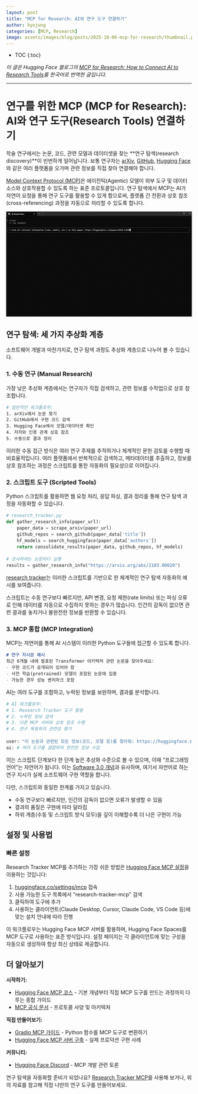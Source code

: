 ```yaml
---
layout: post
title: "MCP for Research: AI와 연구 도구 연결하기"
author: hyojung
categories: [MCP, Research]
image: assets/images/blog/posts/2025-10-06-mcp-for-research/thumbnail.png
---
```

* TOC
{:toc}
<!--toc-->

_이 글은 Hugging Face 블로그의 [MCP for Research: How to Connect AI to Research Tools](https://huggingface.co/blog/mcp-for-research)를 한국어로 번역한 글입니다._

---


# 연구를 위한 MCP (MCP for Research): AI와 연구 도구(Research Tools) 연결하기

학술 연구에서는 논문, 코드, 관련 모델과 데이터셋을 찾는 **연구 탐색(research discovery)**이 빈번하게 일어납니다. 보통 연구자는 [arXiv](https://arxiv.org/), [GitHub](https://github.com/), [Hugging Face](https://huggingface.co/)와 같은 여러 플랫폼을 오가며 관련 정보를 직접 찾아 연결해야 합니다.

[Model Context Protocol (MCP)](https://huggingface.co/learn/mcp-course/unit0/introduction)은 에이전틱(Agentic) 모델이 외부 도구 및 데이터 소스와 상호작용할 수 있도록 하는 표준 프로토콜입니다. 연구 탐색에서 MCP는 AI가 자연어 요청을 통해 연구 도구를 활용할 수 있게 함으로써, 플랫폼 간 전환과 상호 참조(cross-referencing) 과정을 자동으로 처리할 수 있도록 합니다.

![Research Tracker MCP in action](./assets/images/blog/posts/2025-10-06-mcp-for-research/demo.gif)

## 연구 탐색: 세 가지 추상화 계층

소프트웨어 개발과 마찬가지로, 연구 탐색 과정도 추상화 계층으로 나누어 볼 수 있습니다.

### 1. 수동 연구 (Manual Research)

가장 낮은 추상화 계층에서는 연구자가 직접 검색하고, 관련 정보를 수작업으로 상호 참조합니다.

```bash
# 일반적인 워크플로우:
1. arXiv에서 논문 찾기
2. GitHub에서 구현 코드 검색
3. Hugging Face에서 모델/데이터셋 확인
4. 저자와 인용 관계 상호 참조
5. 수동으로 결과 정리
```

이러한 수동 접근 방식은 여러 연구 주제를 추적하거나 체계적인 문헌 검토를 수행할 때 비효율적입니다. 여러 플랫폼에서 반복적으로 검색하고, 메타데이터를 추출하고, 정보를 상호 참조하는 과정은 스크립트를 통한 자동화의 필요성으로 이어집니다.

### 2. 스크립트 도구 (Scripted Tools)

Python 스크립트를 활용하면 웹 요청 처리, 응답 파싱, 결과 정리를 통해 연구 탐색 과정을 자동화할 수 있습니다.

```python
# research_tracker.py
def gather_research_info(paper_url):
    paper_data = scrape_arxiv(paper_url)
    github_repos = search_github(paper_data['title'])
    hf_models = search_huggingface(paper_data['authors'])
    return consolidate_results(paper_data, github_repos, hf_models)

# 조사하려는 논문마다 실행
results = gather_research_info("https://arxiv.org/abs/2103.00020")
```

[research tracker](https://huggingface.co/spaces/dylanebert/research-tracker)는 이러한 스크립트를 기반으로 한 체계적인 연구 탐색 자동화의 예시를 보여줍니다.

스크립트는 수동 연구보다 빠르지만, API 변경, 요청 제한(rate limits) 또는 파싱 오류로 인해 데이터를 자동으로 수집하지 못하는 경우가 많습니다. 인간의 감독이 없으면 관련 결과를 놓치거나 불완전한 정보를 반환할 수 있습니다.

### 3. MCP 통합 (MCP Integration)

MCP는 자연어를 통해 AI 시스템이 이러한 Python 도구들에 접근할 수 있도록 합니다.

```markdown
# 연구 지시문 예시
최근 6개월 내에 발표된 Transformer 아키텍처 관련 논문을 찾아주세요:
- 구현 코드가 공개되어 있어야 함
- 사전 학습(pretrained) 모델이 포함된 논문에 집중
- 가능한 경우 성능 벤치마크 포함
```

AI는 여러 도구를 조합하고, 누락된 정보를 보완하며, 결과를 분석합니다.

```python
# AI 워크플로우:
# 1. Research Tracker 도구 활용
# 2. 누락된 정보 검색
# 3. 다른 MCP 서버와 상호 참조 수행
# 4. 연구 목표와의 관련성 평가

user: "이 논문과 관련된 모든 정보(코드, 모델 등)를 찾아줘: https://huggingface.co/papers/2010.11929"
ai: # 여러 도구를 결합하여 완전한 정보 수집
```

이는 스크립트 단계보다 한 단계 높은 추상화 수준으로 볼 수 있으며, 이때 “프로그래밍 언어”는 자연어가 됩니다. 이는 [Software 3.0 개념](https://youtu.be/LCEmiRjPEtQ?si=J7elM86eW9XCkMFj)과 유사하며, 여기서 자연어로 하는 연구 지시가 실제 소프트웨어 구현 역할을 합니다.

다만, 스크립트와 동일한 한계를 가지고 있습니다.

- 수동 연구보다 빠르지만, 인간의 감독이 없으면 오류가 발생할 수 있음
- 결과의 품질은 구현에 따라 달라짐
- 하위 계층(수동 및 스크립트 방식 모두)을 깊이 이해할수록 더 나은 구현이 가능

## 설정 및 사용법

### 빠른 설정

Research Tracker MCP를 추가하는 가장 쉬운 방법은 [Hugging Face MCP 설정](https://huggingface.co/settings/mcp)을 이용하는 것입니다:

1. [huggingface.co/settings/mcp](https://huggingface.co/settings/mcp) 접속
2. 사용 가능한 도구 목록에서 "research-tracker-mcp" 검색
3. 클릭하여 도구에 추가
4. 사용하는 클라이언트(Claude Desktop, Cursor, Claude Code, VS Code 등)에 맞는 설치 안내에 따라 진행

이 워크플로우는 Hugging Face MCP 서버를 활용하며, Hugging Face Spaces를 MCP 도구로 사용하는 표준 방식입니다. 설정 페이지는 각 클라이언트에 맞는 구성을 자동으로 생성하여 항상 최신 상태로 제공합니다.

<script
	type="module"
	src="https://gradio.s3-us-west-2.amazonaws.com/4.36.1/gradio.js"
></script>

<gradio-app theme_mode="light" space="dylanebert/research-tracker-mcp"></gradio-app>

## 더 알아보기

**시작하기:**
- [Hugging Face MCP 코스](https://huggingface.co/learn/mcp-course/en/unit1/introduction) - 기본 개념부터 직접 MCP 도구를 만드는 과정까지 다루는 종합 가이드
- [MCP 공식 문서](https://modelcontextprotocol.io) - 프로토콜 사양 및 아키텍처

**직접 만들어보기:**
- [Gradio MCP 가이드](https://www.gradio.app/guides/building-mcp-server-with-gradio) - Python 함수를 MCP 도구로 변환하기
- [Hugging Face MCP 서버 구축](https://huggingface.co/blog/building-hf-mcp) - 실제 프로덕션 구현 사례

**커뮤니티:**
- [Hugging Face Discord](https://hf.co/join/discord) - MCP 개발 관련 토론

연구 탐색을 자동화할 준비가 되었나요? [Research Tracker MCP](https://huggingface.co/settings/mcp)를 사용해 보거나, 위의 자료를 참고해 직접 나만의 연구 도구를 만들어보세요.